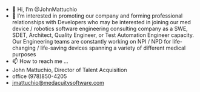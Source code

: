 - 👋 Hi, I’m @JohnMattuchio
- 👀 I’m interested in promoting our company and forming professional relationships with Developers who may be interested in joining our med device / robotics software engineering consulting company as a SWE, SDET, Architect, Quality Engineer, or Test Automation Engineer capacity.  Our Engineering teams are constantly working on NPI / NPD for life-changing / life-saving devices spanning a variety of different medical purposes
- 📫 How to reach me ...
- John Mattuchio, Director of Talent Acquisition
- office (978)850-4205
- jmattuchio@medacuitysoftware.com

<!---
JohnMattuchio/JohnMattuchio is a ✨ special ✨ repository because its `README.md` (this file) appears on your GitHub profile.
You can click the Preview link to take a look at your changes.
--->
